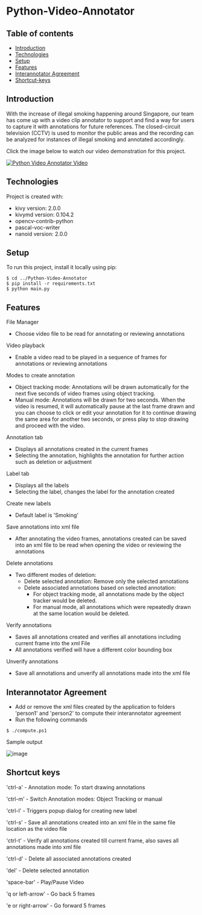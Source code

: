 # Python-Video-Annotator

## Table of contents
* [Introduction](#introduction)
* [Technologies](#technologies)
* [Setup](#setup)
* [Features](#features)
* [Interannotator Agreement](#interannotator-agreement)
* [Shortcut-keys](#shortcut-keys)


## Introduction
With the increase of illegal smoking happening around Singapore, our team has come up with a video clip annotator to support and find a way for users to capture it with annotations for future references. The closed-circuit television (CCTV) is used to monitor the public areas and the recording can be analyzed for instances of illegal smoking and annotated accordingly.

Click the image below to watch our video demonstration for this project.

[![Python Video Annotator Video](http://img.youtube.com/vi/FloDsSYSAqo/0.jpg)](http://www.youtube.com/watch?v=FloDsSYSAqo)


## Technologies
Project is created with:
* kivy version: 2.0.0
* kivymd version: 0.104.2
* opencv-contrib-python
* pascal-voc-writer
* nanoid version: 2.0.0


## Setup
To run this project, install it locally using pip:

```
$ cd ../Python-Video-Annotator
$ pip install -r requirements.txt
$ python main.py
```

## Features
File Manager
- Choose video file to be read for annotating or reviewing annotations

Video playback
- Enable a video read to be played in a sequence of frames for annotations or reviewing annotations

Modes to create annotation
- Object tracking mode:  Annotations will be drawn automatically for the next five seconds of video frames using object tracking.
- Manual mode: Annotations will be drawn for two seconds. When the video is resumed, it will automatically pause at the last frame drawn and you can choose to click or edit your annotation for it to continue drawing the same area for another two seconds, or press play to stop drawing and proceed with the video.

Annotation tab
- Displays all annotations created in the current frames
- Selecting the annotation, highlights the annotation for further action such as deletion or adjustment

Label tab
- Displays all the labels
- Selecting the label, changes the label for the annotation created

Create new labels
- Default label is 'Smoking'

Save annotations into xml file
- After annotating the video frames, annotations created can be saved into an xml file to be read when opening the video or reviewing the annotations

Delete annotations
- Two different modes of deletion:
  - Delete selected annotation: Remove only the selected annotations
  - Delete associated annotations based on selected annotation:
    - For object tracking mode, all annotations made by the object tracker would be deleted.
    - For manual mode, all annotations which were repeatedly drawn at the same location would be deleted.

Verify annotations
- Saves all annotations created and verifies all annotations including current frame into the xml File
- All annotations verified will have a different color bounding box

Unverify annotations
- Save all annotations and unverify all annotations made into the xml file


## Interannotator Agreement
- Add or remove the xml files created by the application to folders 'person1' and 'person2' to compute their interannotator agreement
- Run the following commands

```
$ ./compute.ps1
```

Sample output

![image](https://user-images.githubusercontent.com/24503925/139047179-cdb066a1-29ae-4c43-9bd5-dedeb156b5bb.png)


## Shortcut keys
'ctrl-a' - Annotation mode: To start drawing annotations

'ctrl-m' - Switch Annotation modes: Object Tracking or manual

'ctrl-l' - Triggers popup dialog for creating new label

'ctrl-s' - Save all annotations created into an xml file in the same file location as the video file

'ctrl-t' - Verify all annotations created till current frame, also saves all annotations made into xml file

'ctrl-d' - Delete all associated annotations created

'del' - Delete selected annotation

'space-bar' - Play/Pause Video

'q or left-arrow' - Go back 5 frames

'e or right-arrow' - Go forward 5 frames
